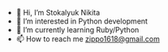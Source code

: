 - 👋 Hi, I’m Stokalyuk Nikita
- 👀 I’m interested in Python development
- 🌱 I’m currently learning Ruby/Python 
- 📫 How to reach me zippo1618@gmail.com

<!---
zippo761/zippo761 is a ✨ special ✨ repository because its `README.md` (this file) appears on your GitHub profile.
You can click the Preview link to take a look at your changes.
--->
